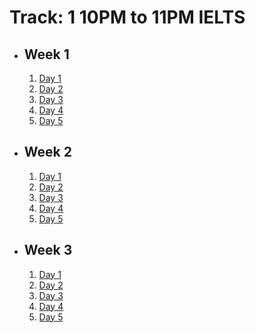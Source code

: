 # Track: 1 10PM to 11PM IELTS

- ## Week 1

   1. [Day 1](https://www.facebook.com/iCodeguru/videos/1706580363423367)
   2. [Day 2](https://www.facebook.com/iCodeguru/videos/7427515370710181)
   3. [Day 3](https://www.facebook.com/iCodeguru/videos/253629854507293)
   4. [Day 4](https://www.facebook.com/iCodeguru/videos/883076376912507)
   5. [Day 5](https://www.facebook.com/iCodeguru/videos/389955466729124)

- ## Week 2

   1. [Day 1](https://www.facebook.com/iCodeguru/videos/1876529012814726)
   2. [Day 2](https://www.facebook.com/iCodeguru/videos/430958446454171)
   3. [Day 3](https://web.facebook.com/iCodeguru/videos/856134713207537)
   4. [Day 4](https://web.facebook.com/iCodeguru/videos/739643265049266)
   5. [Day 5](https://web.facebook.com/iCodeguru/videos/383282700831226)

- ## Week 3

   1. [Day 1](https://web.facebook.com/iCodeguru/videos/3885681038327637)
   2. [Day 2](https://web.facebook.com/iCodeguru/videos/406977949006005)
   3. [Day 3](https://web.facebook.com/iCodeguru/videos/767225842147397)
   4. [Day 4](https://web.facebook.com/iCodeguru/videos/7736966943056367)
   5. [Day 5](https://web.facebook.com/iCodeguru/videos/3792813174373046)

<!-- - ## Week 4

   1. [Day 1](https://www.facebook.com/iCodeguru/videos/953841743144657)
   2. [Day 2](https://www.facebook.com/iCodeguru/videos/779085211062984)
   3. [Day 3]()
   4. [Day 4]()
   5. [Day 5]() -->

<!-- - ## Week

   1. [Day 1]()
   2. [Day 2]()
   3. [Day 3]()
   4. [Day 4]()
   5. [Day 5]() -->